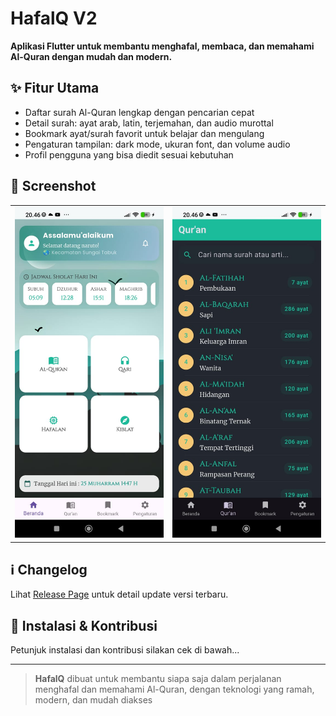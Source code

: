 # HafalQ V2

**Aplikasi Flutter untuk membantu menghafal, membaca, dan memahami Al-Quran dengan mudah dan modern.**

## ✨ Fitur Utama

- Daftar surah Al-Quran lengkap dengan pencarian cepat
- Detail surah: ayat arab, latin, terjemahan, dan audio murottal
- Bookmark ayat/surah favorit untuk belajar dan mengulang
- Pengaturan tampilan: dark mode, ukuran font, dan volume audio
- Profil pengguna yang bisa diedit sesuai kebutuhan

## 📱 Screenshot
<table>
  <tr>
    <td><img src="assets/home.jpg" alt="Screenshot Home" width="300"/></td>
    <td><img src="assets/surah.jpg" alt="Screenshot Surah" width="300"/></td>
  </tr>
</table>

## ℹ️ Changelog
Lihat [Release Page](https://github.com/mkasplanwar/HafalQ/releases) untuk detail update versi terbaru.

## 🚀 Instalasi & Kontribusi
Petunjuk instalasi dan kontribusi silakan cek di bawah...

---

> **HafalQ** dibuat untuk membantu siapa saja dalam perjalanan menghafal dan memahami Al-Quran, dengan teknologi yang ramah, modern, dan mudah diakses
